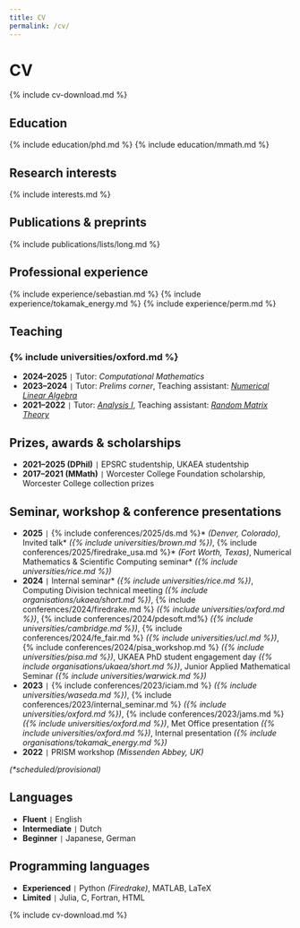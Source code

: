 ```yaml
---
title: CV
permalink: /cv/
---
```


# CV

{% include cv-download.md %}

## Education

{% include education/phd.md %}
{% include education/mmath.md %}

## Research interests

{% include interests.md %}

## Publications & preprints

{% include publications/lists/long.md %}

## Professional experience

{% include experience/sebastian.md %}
{% include experience/tokamak_energy.md %}
{% include experience/perm.md %}

## Teaching

### {% include universities/oxford.md %}
- **2024–2025** <code>&#124;</code> Tutor: *Computational Mathematics*
- **2023–2024** <code>&#124;</code> Tutor: *Prelims corner*, Teaching assistant: [*Numerical Linear Algebra*](https://courses.maths.ox.ac.uk/course/view.php?id=5024)
- **2021–2022** <code>&#124;</code> Tutor: [*Analysis I*](https://courses.maths.ox.ac.uk/course/view.php?id=48), Teaching assistant: [*Random Matrix Theory*](https://courses.maths.ox.ac.uk/course/view.php?id=160)

## Prizes, awards & scholarships

- **2021–2025 (DPhil)** <code>&#124;</code> EPSRC studentship, UKAEA studentship
- **2017–2021 (MMath)** <code>&#124;</code> Worcester College Foundation scholarship, Worcester College collection prizes

## Seminar, workshop & conference presentations

- **2025** <code>&#124;</code> {% include conferences/2025/ds.md %}\* *(Denver, Colorado)*, Invited talk\* *({% include universities/brown.md %})*, {% include conferences/2025/firedrake_usa.md %}\* *(Fort Worth, Texas)*, Numerical Mathematics & Scientific Computing seminar\* *({% include universities/rice.md %})*
- **2024** <code>&#124;</code> Internal seminar\* *({% include universities/rice.md %})*, Computing Division technical meeting *({% include organisations/ukaea/short.md %})*, {% include conferences/2024/firedrake.md %} *({% include universities/oxford.md %})*, {% include conferences/2024/pdesoft.md%} *({% include universities/cambridge.md %})*, {% include conferences/2024/fe_fair.md %} *({% include universities/ucl.md %})*, {% include conferences/2024/pisa_workshop.md %} *({% include universities/pisa.md %})*, UKAEA PhD student engagement day *({% include organisations/ukaea/short.md %})*, Junior Applied Mathematical Seminar *({% include universities/warwick.md %})*
- **2023** <code>&#124;</code> {% include conferences/2023/iciam.md %} *({% include universities/waseda.md %})*, {% include conferences/2023/internal_seminar.md %} *({% include universities/oxford.md %})*, {% include conferences/2023/jams.md %} *({% include universities/oxford.md %})*, Met Office presentation *({% include universities/oxford.md %})*, Internal presentation *({% include organisations/tokamak_energy.md %})*
- **2022** <code>&#124;</code> PRISM workshop *(Missenden Abbey, UK)*

*(\*scheduled/provisional)*

## Languages

- **Fluent** <code>&#124;</code> English
- **Intermediate** <code>&#124;</code> Dutch
- **Beginner** <code>&#124;</code> Japanese, German

## Programming languages

- **Experienced** <code>&#124;</code> Python *(Firedrake)*, MATLAB, LaTeX
- **Limited** <code>&#124;</code> Julia, C, Fortran, HTML

{% include cv-download.md %}
